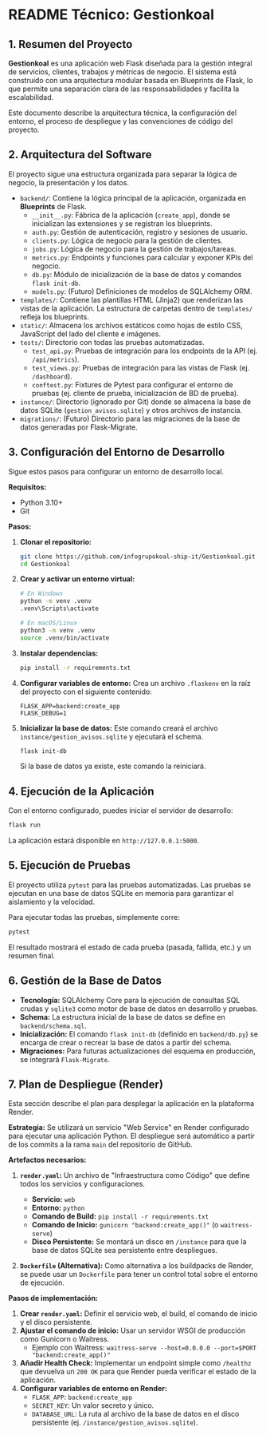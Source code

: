 # README Técnico: Gestionkoal

## 1. Resumen del Proyecto

**Gestionkoal** es una aplicación web Flask diseñada para la gestión integral de servicios, clientes, trabajos y métricas de negocio. El sistema está construido con una arquitectura modular basada en Blueprints de Flask, lo que permite una separación clara de las responsabilidades y facilita la escalabilidad.

Este documento describe la arquitectura técnica, la configuración del entorno, el proceso de despliegue y las convenciones de código del proyecto.

## 2. Arquitectura del Software

El proyecto sigue una estructura organizada para separar la lógica de negocio, la presentación y los datos.

-   `backend/`: Contiene la lógica principal de la aplicación, organizada en **Blueprints** de Flask.
    -   `__init__.py`: Fábrica de la aplicación (`create_app`), donde se inicializan las extensiones y se registran los blueprints.
    -   `auth.py`: Gestión de autenticación, registro y sesiones de usuario.
    -   `clients.py`: Lógica de negocio para la gestión de clientes.
    -   `jobs.py`: Lógica de negocio para la gestión de trabajos/tareas.
    -   `metrics.py`: Endpoints y funciones para calcular y exponer KPIs del negocio.
    -   `db.py`: Módulo de inicialización de la base de datos y comandos `flask init-db`.
    -   `models.py`: (Futuro) Definiciones de modelos de SQLAlchemy ORM.
-   `templates/`: Contiene las plantillas HTML (Jinja2) que renderizan las vistas de la aplicación. La estructura de carpetas dentro de `templates/` refleja los blueprints.
-   `static/`: Almacena los archivos estáticos como hojas de estilo CSS, JavaScript del lado del cliente e imágenes.
-   `tests/`: Directorio con todas las pruebas automatizadas.
    -   `test_api.py`: Pruebas de integración para los endpoints de la API (ej. `/api/metrics`).
    -   `test_views.py`: Pruebas de integración para las vistas de Flask (ej. `/dashboard`).
    -   `conftest.py`: Fixtures de Pytest para configurar el entorno de pruebas (ej. cliente de prueba, inicialización de BD de prueba).
-   `instance/`: Directorio (ignorado por Git) donde se almacena la base de datos SQLite (`gestion_avisos.sqlite`) y otros archivos de instancia.
-   `migrations/`: (Futuro) Directorio para las migraciones de la base de datos generadas por Flask-Migrate.

## 3. Configuración del Entorno de Desarrollo

Sigue estos pasos para configurar un entorno de desarrollo local.

**Requisitos:**
-   Python 3.10+
-   Git

**Pasos:**

1.  **Clonar el repositorio:**
    ```bash
    git clone https://github.com/infogrupokoal-ship-it/Gestionkoal.git
    cd Gestionkoal
    ```

2.  **Crear y activar un entorno virtual:**
    ```bash
    # En Windows
    python -m venv .venv
    .venv\Scripts\activate

    # En macOS/Linux
    python3 -m venv .venv
    source .venv/bin/activate
    ```

3.  **Instalar dependencias:**
    ```bash
    pip install -r requirements.txt
    ```

4.  **Configurar variables de entorno:**
    Crea un archivo `.flaskenv` en la raíz del proyecto con el siguiente contenido:
    ```
    FLASK_APP=backend:create_app
    FLASK_DEBUG=1
    ```

5.  **Inicializar la base de datos:**
    Este comando creará el archivo `instance/gestion_avisos.sqlite` y ejecutará el schema.
    ```bash
    flask init-db
    ```
    Si la base de datos ya existe, este comando la reiniciará.

## 4. Ejecución de la Aplicación

Con el entorno configurado, puedes iniciar el servidor de desarrollo:

```bash
flask run
```

La aplicación estará disponible en `http://127.0.0.1:5000`.

## 5. Ejecución de Pruebas

El proyecto utiliza `pytest` para las pruebas automatizadas. Las pruebas se ejecutan en una base de datos SQLite en memoria para garantizar el aislamiento y la velocidad.

Para ejecutar todas las pruebas, simplemente corre:

```bash
pytest
```

El resultado mostrará el estado de cada prueba (pasada, fallida, etc.) y un resumen final.

## 6. Gestión de la Base de Datos

-   **Tecnología:** SQLAlchemy Core para la ejecución de consultas SQL crudas y `sqlite3` como motor de base de datos en desarrollo y pruebas.
-   **Schema:** La estructura inicial de la base de datos se define en `backend/schema.sql`.
-   **Inicialización:** El comando `flask init-db` (definido en `backend/db.py`) se encarga de crear o recrear la base de datos a partir del schema.
-   **Migraciones:** Para futuras actualizaciones del esquema en producción, se integrará `Flask-Migrate`.

## 7. Plan de Despliegue (Render)

Esta sección describe el plan para desplegar la aplicación en la plataforma Render.

**Estrategia:**
Se utilizará un servicio "Web Service" en Render configurado para ejecutar una aplicación Python. El despliegue será automático a partir de los commits a la rama `main` del repositorio de GitHub.

**Artefactos necesarios:**

1.  **`render.yaml`:** Un archivo de "Infraestructura como Código" que define todos los servicios y configuraciones.
    -   **Servicio:** `web`
    -   **Entorno:** `python`
    -   **Comando de Build:** `pip install -r requirements.txt`
    -   **Comando de Inicio:** `gunicorn "backend:create_app()"` (o `waitress-serve`)
    -   **Disco Persistente:** Se montará un disco en `/instance` para que la base de datos SQLite sea persistente entre despliegues.

2.  **`Dockerfile` (Alternativa):** Como alternativa a los buildpacks de Render, se puede usar un `Dockerfile` para tener un control total sobre el entorno de ejecución.

**Pasos de implementación:**

1.  **Crear `render.yaml`:** Definir el servicio web, el build, el comando de inicio y el disco persistente.
2.  **Ajustar el comando de inicio:** Usar un servidor WSGI de producción como Gunicorn o Waitress.
    -   Ejemplo con Waitress: `waitress-serve --host=0.0.0.0 --port=$PORT "backend:create_app()"`
3.  **Añadir Health Check:** Implementar un endpoint simple como `/healthz` que devuelva un `200 OK` para que Render pueda verificar el estado de la aplicación.
4.  **Configurar variables de entorno en Render:**
    -   `FLASK_APP`: `backend:create_app`
    -   `SECRET_KEY`: Un valor secreto y único.
    -   `DATABASE_URL`: La ruta al archivo de la base de datos en el disco persistente (ej. `/instance/gestion_avisos.sqlite`).